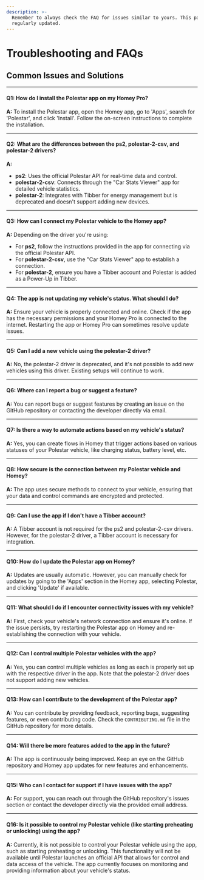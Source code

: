 ```yaml
---
description: >-
  Remember to always check the FAQ for issues similar to yours. This page is
  regularly updated.
---
```


# Troubleshooting and FAQs

## **Common Issues and Solutions**

***

#### **Q1: How do I install the Polestar app on my Homey Pro?**

**A:** To install the Polestar app, open the Homey app, go to 'Apps', search for 'Polestar', and click 'Install'. Follow the on-screen instructions to complete the installation.

***

#### **Q2: What are the differences between the ps2, polestar-2-csv, and polestar-2 drivers?**

**A:**

* **ps2**: Uses the official Polestar API for real-time data and control.
* **polestar-2-csv**: Connects through the "Car Stats Viewer" app for detailed vehicle statistics.
* **polestar-2**: Integrates with Tibber for energy management but is deprecated and doesn't support adding new devices.

***

#### **Q3: How can I connect my Polestar vehicle to the Homey app?**

**A:** Depending on the driver you're using:

* For **ps2**, follow the instructions provided in the app for connecting via the official Polestar API.
* For **polestar-2-csv**, use the "Car Stats Viewer" app to establish a connection.
* For **polestar-2**, ensure you have a Tibber account and Polestar is added as a Power-Up in Tibber.

***

#### **Q4: The app is not updating my vehicle's status. What should I do?**

**A:** Ensure your vehicle is properly connected and online. Check if the app has the necessary permissions and your Homey Pro is connected to the internet. Restarting the app or Homey Pro can sometimes resolve update issues.

***

#### **Q5: Can I add a new vehicle using the polestar-2 driver?**

**A:** No, the polestar-2 driver is deprecated, and it's not possible to add new vehicles using this driver. Existing setups will continue to work.

***

#### **Q6: Where can I report a bug or suggest a feature?**

**A:** You can report bugs or suggest features by creating an issue on the GitHub repository or contacting the developer directly via email.

***

#### **Q7: Is there a way to automate actions based on my vehicle's status?**

**A:** Yes, you can create flows in Homey that trigger actions based on various statuses of your Polestar vehicle, like charging status, battery level, etc.

***

#### **Q8: How secure is the connection between my Polestar vehicle and Homey?**

**A:** The app uses secure methods to connect to your vehicle, ensuring that your data and control commands are encrypted and protected.

***

#### **Q9: Can I use the app if I don't have a Tibber account?**

**A:** A Tibber account is not required for the ps2 and polestar-2-csv drivers. However, for the polestar-2 driver, a Tibber account is necessary for integration.

***

#### **Q10: How do I update the Polestar app on Homey?**

**A:** Updates are usually automatic. However, you can manually check for updates by going to the 'Apps' section in the Homey app, selecting Polestar, and clicking 'Update' if available.

***

#### **Q11: What should I do if I encounter connectivity issues with my vehicle?**

**A:** First, check your vehicle's network connection and ensure it's online. If the issue persists, try restarting the Polestar app on Homey and re-establishing the connection with your vehicle.

***

#### **Q12: Can I control multiple Polestar vehicles with the app?**

**A:** Yes, you can control multiple vehicles as long as each is properly set up with the respective driver in the app. Note that the polestar-2 driver does not support adding new vehicles.

***

#### **Q13: How can I contribute to the development of the Polestar app?**

**A:** You can contribute by providing feedback, reporting bugs, suggesting features, or even contributing code. Check the `CONTRIBUTING.md` file in the GitHub repository for more details.

***

#### **Q14: Will there be more features added to the app in the future?**

**A:** The app is continuously being improved. Keep an eye on the GitHub repository and Homey app updates for new features and enhancements.

***

#### **Q15: Who can I contact for support if I have issues with the app?**

**A:** For support, you can reach out through the GitHub repository's issues section or contact the developer directly via the provided email address.

***

#### **Q16: Is it possible to control my Polestar vehicle (like starting preheating or unlocking) using the app?**

**A:** Currently, it is not possible to control your Polestar vehicle using the app, such as starting preheating or unlocking. This functionality will not be available until Polestar launches an official API that allows for control and data access of the vehicle. The app currently focuses on monitoring and providing information about your vehicle's status.

